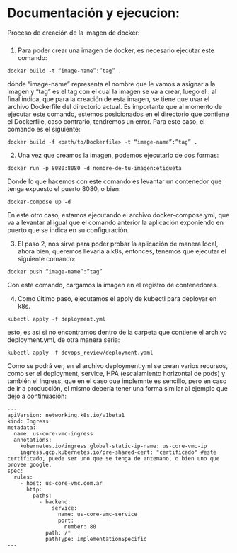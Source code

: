 # Documentación y ejecucion:

Proceso de creación de la imagen de docker:

### 
1. Para poder crear una imagen de docker, es necesario ejecutar este comando: 
```
docker build -t “image-name”:”tag” .
```
dónde “image-name” representa el nombre que le vamos a asignar a la imagen y “tag” es el tag con el cual la imagen se va a crear, luego el . al final indica, que para la creación de esta imagen, se tiene que usar el archivo Dockerfile del directorio actual. Es importante que al momento de ejecutar este comando, estemos posicionados en el directorio que contiene el Dockerfile, caso contrario, tendremos un error.
Para este caso, el comando es el siguiente:
```
docker build -f <path/to/Dockerfile> -t “image-name”:”tag” .
```

2. Una vez que creamos la imagen, podemos ejecutarlo de dos formas:
```
docker run -p 8080:8080 -d nombre-de-tu-imagen:etiqueta
```
Donde lo que hacemos con este comando es levantar un contenedor que tenga expuesto el puerto 8080, o bien:
```
docker-compose up -d
```
En este otro caso, estamos ejecutando el archivo docker-compose.yml, que va a levantar al igual que el comando anterior la aplicación exponiendo en puerto que se indica en su configuración.

3. El paso 2, nos sirve para poder probar la aplicación de manera local, ahora bien, queremos llevarla a k8s, entonces, tenemos que ejecutar el siguiente comando:
```
docker push “image-name”:”tag”
```
Con este comando, cargamos la imagen en el registro de contenedores.

4. Como último paso, ejecutamos el apply de kubectl para deployar en k8s.
```
kubectl apply -f deployment.yml
```
esto, es así si no encontramos dentro de la carpeta que contiene el archivo deployment.yml, de otra manera seria:
```
kubectl apply -f devops_review/deployment.yaml
```

Como se podrá ver, en el archivo deployment.yml se crean varios recursos, como ser el deployment, service, HPA (escalamiento horizontal de pods) y también el Ingress, que en el caso que implemnte es sencillo, pero en caso de ir a producción, el mismo debería tener una forma similar al ejemplo que dejo a continuación:
```
---
apiVersion: networking.k8s.io/v1beta1
kind: Ingress
metadata:
  name: us-core-vmc-ingress
  annotations:
    kubernetes.io/ingress.global-static-ip-name: us-core-vmc-ip
    ingress.gcp.kubernetes.io/pre-shared-cert: "certificado" #este certificado, puede ser uno que se tenga de antemano, o bien uno que provee google.
spec:
  rules:
    - host: us-core-vmc.com.ar
      http:
        paths:
          - backend:
              service:
                name: us-core-vmc-service
                port:
                  number: 80
            path: /*
            pathType: ImplementationSpecific
---
```